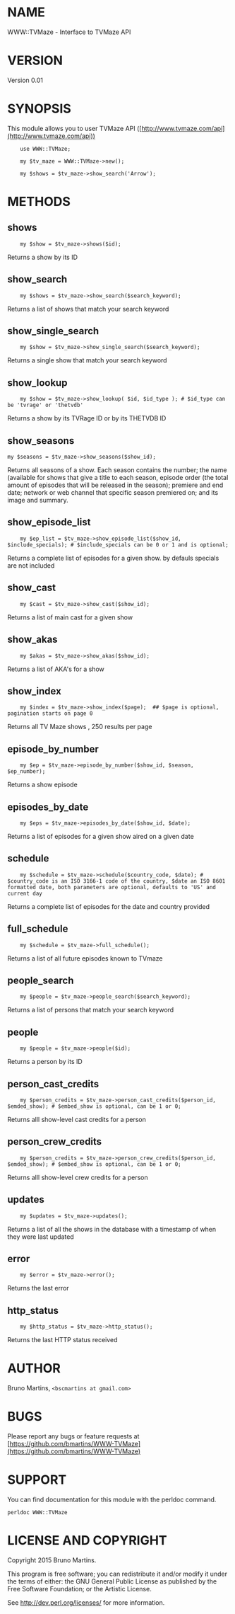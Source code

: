 # NAME

WWW::TVMaze - Interface to TVMaze API

# VERSION

Version 0.01

# SYNOPSIS

This module allows you to user TVMaze API ([http://www.tvmaze.com/api](http://www.tvmaze.com/api))

        use WWW::TVMaze;

        my $tv_maze = WWW::TVMaze->new();

        my $shows = $tv_maze->show_search('Arrow');

# METHODS

## shows

        my $show = $tv_maze->shows($id);

Returns a show by its ID

## show_search

        my $shows = $tv_maze->show_search($search_keyword);

Returns a list of shows that match your search keyword

## show_single_search

        my $show = $tv_maze->show_single_search($search_keyword);

Returns a single show that match your search keyword

## show_lookup

        my $show = $tv_maze->show_lookup( $id, $id_type ); # $id_type can be 'tvrage' or 'thetvdb'

Returns a show by its TVRage ID or by its THETVDB ID

## show_seasons
	my $seasons = $tv_maze->show_seasons($show_id);

Returns all seasons of a show. Each season contains the number; the name (available for shows that give a title to each season, episode order (the total amount of episodes that will be released in the season); premiere and end date; network or web channel that specific season premiered on; and its image and summary.

## show_episode_list

        my $ep_list = $tv_maze->show_episode_list($show_id, $include_specials); # $include_specials can be 0 or 1 and is optional;

Returns a complete list of episodes for a given show. by defauls specials are not included

## show_cast

        my $cast = $tv_maze->show_cast($show_id);

Returns a list of main cast for a given show

## show_akas

        my $akas = $tv_maze->show_akas($show_id);

Returns a list of AKA's for a show

## show_index

        my $index = $tv_maze->show_index($page);  ## $page is optional, pagination starts on page 0

Returns all TV Maze shows , 250 results per page

## episode_by_number

        my $ep = $tv_maze->episode_by_number($show_id, $season, $ep_number);

Returns a show episode

## episodes_by_date

        my $eps = $tv_maze->episodes_by_date($show_id, $date);

Returns a list of episodes for a given show aired on a given date

## schedule

        my $schedule = $tv_maze->schedule($country_code, $date); # $country_code is an ISO 3166-1 code of the country, $date an ISO 8601 formatted date, both parameters are optional, defaults to 'US' and current day

Returns a complete list of episodes for the date and country provided

## full_schedule

        my $schedule = $tv_maze->full_schedule();

Returns a list of all future episodes known to TVmaze

## people_search

        my $people = $tv_maze->people_search($search_keyword);

Returns a list of persons that match your search keyword

## people

        my $people = $tv_maze->people($id);

Returns a person by its ID

## person_cast_credits

        my $person_credits = $tv_maze->person_cast_credits($person_id, $emded_show); # $embed_show is optional, can be 1 or 0;

Returns alll show-level cast credits for a person

## person_crew_credits

        my $person_credits = $tv_maze->person_crew_credits($person_id, $emded_show); # $embed_show is optional, can be 1 or 0;

Returns alll show-level crew credits for a person

## updates

        my $updates = $tv_maze->updates();

Returns a list of all the shows in the database with a timestamp of when they were last updated

## error

        my $error = $tv_maze->error();

Returns the last error

## http_status

        my $http_status = $tv_maze->http_status();

Returns the last HTTP status received

# AUTHOR

Bruno Martins, `<bscmartins at gmail.com>`

# BUGS

Please report any bugs or feature requests at [https://github.com/bmartins/WWW-TVMaze](https://github.com/bmartins/WWW-TVMaze)

# SUPPORT

You can find documentation for this module with the perldoc command.

    perldoc WWW::TVMaze

# LICENSE AND COPYRIGHT

Copyright 2015 Bruno Martins.

This program is free software; you can redistribute it and/or modify it
under the terms of either: the GNU General Public License as published
by the Free Software Foundation; or the Artistic License.

See http://dev.perl.org/licenses/ for more information.

